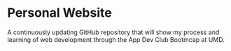 # Personal Website

A continuously updating GitHub repository that will show my process and learning of web development through the App Dev Club Bootmcap at UMD.
